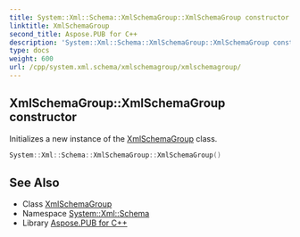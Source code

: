 ```yaml
---
title: System::Xml::Schema::XmlSchemaGroup::XmlSchemaGroup constructor
linktitle: XmlSchemaGroup
second_title: Aspose.PUB for C++
description: 'System::Xml::Schema::XmlSchemaGroup::XmlSchemaGroup constructor. Initializes a new instance of the XmlSchemaGroup class in C++.'
type: docs
weight: 600
url: /cpp/system.xml.schema/xmlschemagroup/xmlschemagroup/
---
```

## XmlSchemaGroup::XmlSchemaGroup constructor


Initializes a new instance of the [XmlSchemaGroup](../) class.

```cpp
System::Xml::Schema::XmlSchemaGroup::XmlSchemaGroup()
```

## See Also

* Class [XmlSchemaGroup](../)
* Namespace [System::Xml::Schema](../../)
* Library [Aspose.PUB for C++](../../../)
